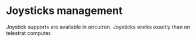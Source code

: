 # Joysticks management

Joystick supports are available in oricutron. Joysticks works exactly than on telestrat computer.
